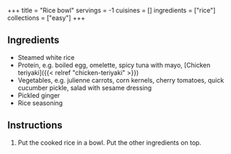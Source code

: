 +++
title = "Rice bowl"
servings = -1
cuisines = []
ingredients = ["rice"]
collections = ["easy"]
+++

## Ingredients

- Steamed white rice
- Protein, e.g. boiled egg, omelette, spicy tuna with mayo, [Chicken teriyaki]({{< relref "chicken-teriyaki" >}})
- Vegetables, e.g. julienne carrots, corn kernels, cherry tomatoes, quick cucumber pickle, salad with sesame dressing
- Pickled ginger
- Rice seasoning

## Instructions

1. Put the cooked rice in a bowl. Put the other ingredients on top.
